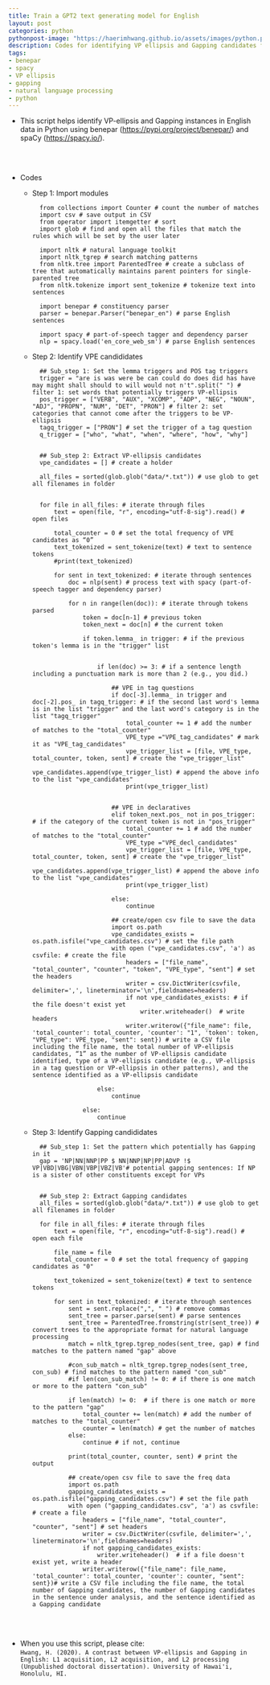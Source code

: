 ```yaml
---
title: Train a GPT2 text generating model for English
layout: post
categories: python
pythonpost-image: "https://haerimhwang.github.io/assets/images/python.png"
description: Codes for identifying VP ellipsis and Gapping candidates from English data Using benepar and spaCy
tags:
- benepar
- spacy 
- VP ellipsis 
- gapping
- natural language processing
- python
---
```


* This script helps identify VP-ellipsis and Gapping instances in English data in Python using benepar (https://pypi.org/project/benepar/) and spaCy (https://spacy.io/).  
<br>
<br>

* Codes 
    * Step 1: Import modules
        
            from collections import Counter # count the number of matches
            import csv # save output in CSV 
            from operator import itemgetter # sort
            import glob # find and open all the files that match the rules which will be set by the user later
            
            import nltk # natural language toolkit
            import nltk_tgrep # search matching patterns
            from nltk.tree import ParentedTree # create a subclass of tree that automatically maintains parent pointers for single-parented tree 
            from nltk.tokenize import sent_tokenize # tokenize text into sentences
            
            import benepar # constituency parser
            parser = benepar.Parser("benepar_en") # parse English sentences
            
            import spacy # part-of-speech tagger and dependency parser
            nlp = spacy.load('en_core_web_sm') # parse English sentences 

        
    * Step 2: Identify VPE candididates
        
            ## Sub_step 1: Set the lemma triggers and POS tag triggers
            trigger = "are is was were be can could do does did has have may might shall should to will would not n't".split(" ") # filter 1: set words that potentially triggers VP-ellipsis
            pos_trigger = ["VERB", "AUX", "XCOMP", "ADP", "NEG", "NOUN", "ADJ", "PROPN", "NUM", "DET", "PRON"] # filter 2: set categories that cannot come after the triggers to be VP-ellipsis 
            tagq_trigger = ["PRON"] # set the trigger of a tag question
            q_trigger = ["who", "what", "when", "where", "how", "why"]
            
            
            ## Sub_step 2: Extract VP-ellipsis candidates
            vpe_candidates = [] # create a holder
            
            all_files = sorted(glob.glob("data/*.txt")) # use glob to get all filenames in folder
            
            
            for file in all_files: # iterate through files
                text = open(file, "r", encoding="utf-8-sig").read() # open files 
            
                total_counter = 0 # set the total frequency of VPE candidates as “0”
                text_tokenized = sent_tokenize(text) # text to sentence tokens   
                #print(text_tokenized)
            
                for sent in text_tokenized: # iterate through sentences
                    doc = nlp(sent) # process text with spacy (part-of-speech tagger and dependency parser)
            
                    for n in range(len(doc)): # iterate through tokens parsed
                        token = doc[n-1] # previous token
                        token_next = doc[n] # the current token
            
                        if token.lemma_ in trigger: # if the previous token's lemma is in the "trigger" list 
            
            
                            if len(doc) >= 3: # if a sentence length including a punctuation mark is more than 2 (e.g., you did.)
            
                                ## VPE in tag questions
                                if doc[-3].lemma_ in trigger and doc[-2].pos_ in tagq_trigger: # if the second last word's lemma is in the list "trigger" and the last word's category is in the list "tagq_trigger"
                                    total_counter += 1 # add the number of matches to the "total_counter"
                                    VPE_type ="VPE_tag_candidates" # mark it as "VPE_tag_candidates"
                                    vpe_trigger_list = [file, VPE_type, total_counter, token, sent] # create the "vpe_trigger_list" 
                                    vpe_candidates.append(vpe_trigger_list) # append the above info to the list "vpe_candidates"                
                                    print(vpe_trigger_list) 
            
            
                                ## VPE in declaratives
                                elif token_next.pos_ not in pos_trigger: # if the category of the current token is not in "pos_trigger"
                                    total_counter += 1 # add the number of matches to the "total_counter"
                                    VPE_type ="VPE_decl_candidates"
                                    vpe_trigger_list = [file, VPE_type, total_counter, token, sent] # create the "vpe_trigger_list" 
                                    vpe_candidates.append(vpe_trigger_list) # append the above info to the list "vpe_candidates"                
                                    print(vpe_trigger_list)
            
                                else:
                                    continue
            
                                ## create/open csv file to save the data
                                import os.path
                                vpe_candidates_exists = os.path.isfile("vpe_candidates.csv") # set the file path
                                with open ("vpe_candidates.csv", 'a') as csvfile: # create the file
                                    headers = ["file_name", "total_counter", "counter", "token", "VPE_type", "sent"] # set the headers
                                    writer = csv.DictWriter(csvfile, delimiter=',', lineterminator='\n',fieldnames=headers)
                                    if not vpe_candidates_exists: # if the file doesn't exist yet
                                        writer.writeheader()  # write headers
                                    writer.writerow({"file_name": file, 'total_counter': total_counter, 'counter': "1", 'token': token, "VPE_type": VPE_type, "sent": sent}) # write a CSV file including the file name, the total number of VP-ellipsis candidates, “1” as the number of VP-ellipsis candidate identified, type of a VP-ellipsis candidate (e.g., VP-ellipsis in a tag question or VP-ellipsis in other patterns), and the sentence identified as a VP-ellipsis candidate
            
                            else:
                                continue
            
                        else:
                            continue
            
            
        
          
          
        
    * Step 3: Identify Gapping candididates
        
            ## Sub_step 1: Set the pattern which potentially has Gapping in it
            gap = 'NP|NN|NNP|PP $ NN|NNP|NP|PP|ADVP !$ VP|VBD|VBG|VBN|VBP|VBZ|VB'# potential gapping sentences: If NP is a sister of other constituents except for VPs
            
            
            ## Sub_step 2: Extract Gapping candidates
            all_files = sorted(glob.glob("data/*.txt")) # use glob to get all filenames in folder
            
            for file in all_files: # iterate through files
                text = open(file, "r", encoding="utf-8-sig").read() # open each file 
            
                file_name = file
                total_counter = 0 # set the total frequency of gapping candidates as "0"
            
                text_tokenized = sent_tokenize(text) # text to sentence tokens 
            
                for sent in text_tokenized: # iterate through sentences
                    sent = sent.replace(",", " ") # remove commas
                    sent_tree = parser.parse(sent) # parse sentences
                    sent_tree = ParentedTree.fromstring(str(sent_tree)) # convert trees to the appropriate format for natural language processing
                    match = nltk_tgrep.tgrep_nodes(sent_tree, gap) # find matches to the pattern named "gap" above
            
                    #con_sub_match = nltk_tgrep.tgrep_nodes(sent_tree, con_sub) # find matches to the pattern named "con_sub"
                    #if len(con_sub_match) != 0: # if there is one match or more to the pattern "con_sub"
            
                    if len(match) != 0:  # if there is one match or more to the pattern "gap"
                        total_counter += len(match) # add the number of matches to the "total_counter"
                        counter = len(match) # get the number of matches
                    else:
                        continue # if not, continue
            
                    print(total_counter, counter, sent) # print the output
            
                    ## create/open csv file to save the freq data
                    import os.path
                    gapping_candidates_exists = os.path.isfile("gapping_candidates.csv") # set the file path
                    with open ("gapping_candidates.csv", 'a') as csvfile: # create a file
                        headers = ["file_name", "total_counter", "counter", "sent"] # set headers
                        writer = csv.DictWriter(csvfile, delimiter=',', lineterminator='\n',fieldnames=headers) 
                        if not gapping_candidates_exists:
                            writer.writeheader()  # if a file doesn't exist yet, write a header
                        writer.writerow({"file_name": file_name, 'total_counter': total_counter, 'counter': counter, "sent": sent})# write a CSV file including the file name, the total number of Gapping candidates, the number of Gapping candidates in the sentence under analysis, and the sentence identified as a Gapping candidate
                
<br>
<br>

* When you use this script, please cite:  
    `Hwang, H. (2020). A contrast between VP-ellipsis and Gapping in English: L1 acquisition, L2 acquisition, and L2 processing (Unpublished doctoral dissertation). University of Hawai'i, Honolulu, HI.` 
